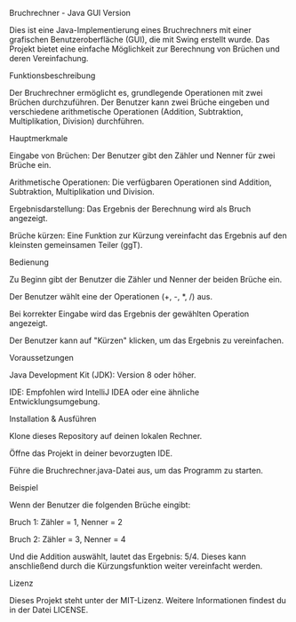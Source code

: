 Bruchrechner - Java GUI Version

Dies ist eine Java-Implementierung eines Bruchrechners mit einer grafischen Benutzeroberfläche (GUI), die mit Swing erstellt wurde. Das Projekt bietet eine einfache Möglichkeit zur Berechnung von Brüchen und deren Vereinfachung.

Funktionsbeschreibung

Der Bruchrechner ermöglicht es, grundlegende Operationen mit zwei Brüchen durchzuführen. Der Benutzer kann zwei Brüche eingeben und verschiedene arithmetische Operationen (Addition, Subtraktion, Multiplikation, Division) durchführen.

Hauptmerkmale

Eingabe von Brüchen: Der Benutzer gibt den Zähler und Nenner für zwei Brüche ein.

Arithmetische Operationen: Die verfügbaren Operationen sind Addition, Subtraktion, Multiplikation und Division.

Ergebnisdarstellung: Das Ergebnis der Berechnung wird als Bruch angezeigt.

Brüche kürzen: Eine Funktion zur Kürzung vereinfacht das Ergebnis auf den kleinsten gemeinsamen Teiler (ggT).

Bedienung

Zu Beginn gibt der Benutzer die Zähler und Nenner der beiden Brüche ein.

Der Benutzer wählt eine der Operationen (+, -, *, /) aus.

Bei korrekter Eingabe wird das Ergebnis der gewählten Operation angezeigt.

Der Benutzer kann auf "Kürzen" klicken, um das Ergebnis zu vereinfachen.

Voraussetzungen

Java Development Kit (JDK): Version 8 oder höher.

IDE: Empfohlen wird IntelliJ IDEA oder eine ähnliche Entwicklungsumgebung.

Installation & Ausführen

Klone dieses Repository auf deinen lokalen Rechner.

Öffne das Projekt in deiner bevorzugten IDE.

Führe die Bruchrechner.java-Datei aus, um das Programm zu starten.

Beispiel

Wenn der Benutzer die folgenden Brüche eingibt:

Bruch 1: Zähler = 1, Nenner = 2

Bruch 2: Zähler = 3, Nenner = 4

Und die Addition auswählt, lautet das Ergebnis: 5/4. Dieses kann anschließend durch die Kürzungsfunktion weiter vereinfacht werden.

Lizenz

Dieses Projekt steht unter der MIT-Lizenz. Weitere Informationen findest du in der Datei LICENSE.

